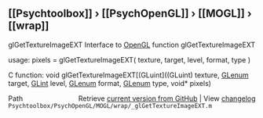 ## [[Psychtoolbox]] &#8250; [[PsychOpenGL]] &#8250; [[MOGL]] &#8250; [[wrap]]

glGetTextureImageEXT  Interface to [OpenGL](OpenGL) function glGetTextureImageEXT  
  
usage:  pixels = glGetTextureImageEXT( texture, target, level, format, type )  
  
C function:  void glGetTextureImageEXT[(GLuint]((GLuint) texture, [GLenum](GLenum) target, [GLint](GLint) level, [GLenum](GLenum) format, [GLenum](GLenum) type, void\* pixels)  




<div class="code_header" style="text-align:right;">
  <span style="float:left;">Path&nbsp;&nbsp;</span> <span class="counter">Retrieve <a href=
  "https://raw.github.com/Psychtoolbox-3/Psychtoolbox-3/beta/Psychtoolbox/PsychOpenGL/MOGL/wrap/_glGetTextureImageEXT.m">current version from GitHub</a> | View <a href=
  "https://github.com/Psychtoolbox-3/Psychtoolbox-3/commits/beta/Psychtoolbox/PsychOpenGL/MOGL/wrap/_glGetTextureImageEXT.m">changelog</a></span>
</div>
<div class="code">
  <code>Psychtoolbox/PsychOpenGL/MOGL/wrap/_glGetTextureImageEXT.m</code>
</div>

